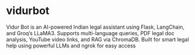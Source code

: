 # vidurbot
Vidur Bot is an AI-powered Indian legal assistant using Flask, LangChain, and Groq’s LLaMA3. Supports multi-language queries, PDF legal doc analysis, YouTube video links, and RAG via ChromaDB. Built for smart legal help using powerful LLMs and ngrok for easy access

